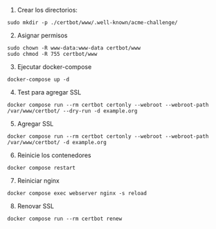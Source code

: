 1. Crear los directorios:

```
sudo mkdir -p ./certbot/www/.well-known/acme-challenge/
```

2. Asignar permisos

```
sudo chown -R www-data:www-data certbot/www
sudo chmod -R 755 certbot/www
```

3. Ejecutar docker-compose

```
docker-compose up -d
```

4. Test para agregar SSL

```
docker compose run --rm certbot certonly --webroot --webroot-path /var/www/certbot/ --dry-run -d example.org
```

5. Agregar SSL

```
docker compose run --rm certbot certonly --webroot --webroot-path /var/www/certbot/ -d example.org
```

6. Reinicie los contenedores

```
docker compose restart
```
7. Reiniciar nginx
```
docker compose exec webserver nginx -s reload
```

8. Renovar SSL

```
docker compose run --rm certbot renew
```